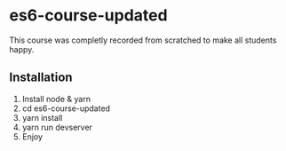 # es6-course-updated
This course was completly recorded from scratched to make all students happy.
## Installation

1. Install node & yarn
2. cd es6-course-updated
3. yarn install
4. yarn run devserver
5. Enjoy

